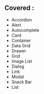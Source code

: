 

## Covered :

- Accordion
- Alert
- Autocomplete
- Card
- Container
- Data Grid
- Drawer
- Grid
- Image List
- Dialog
- Link
- Modal
- Snack Bar
- List




